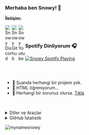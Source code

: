 ### Merhaba ben Snowy! 👋

**İletişim:**  

<a href="https://discord.gg/fGdTe5mXJa/">
  <img align="left" alt="Snowy Discord" width="22px" src="https://cdn.jsdelivr.net/npm/simple-icons@3.13.0/icons/discord.svg" />
</a>
<a href="https://github.com/mynamesnowy">  
  <img align="left" alt="Snowy Github" width="22px" src="https://cdn.jsdelivr.net/npm/simple-icons@v3/icons/github.svg" />
</a>
<a href="https://www.youtube.com/channel/UC6oSNbhjxuu0Geu-qKZ4LOA">
  <img align="left" alt="Snowy Youtube" width="22px" src="https://cdn.jsdelivr.net/npm/simple-icons@v3/icons/youtube.svg" />
</a>

<br />
<br />

### Spotify Dinliyorum 🎧

[<img src="https://now-playing-codeSTACKr.vercel.app/api/spotify-playing" alt="Snowy Spotify Playing" width="350" />](https://open.spotify.com/user/5livrakrfumbl8q056ogx5hoi)


<br />
<br />

- 🔭 Şuanda herhangi bir projem yok.
- 🌱 HTML öğreniyorum...
- 💬 Herhangi bir sorunuz olursa. [Tıkla](https://discord.gg/fGdTe5mXJa)

<br />
<br />

<details>
  <summary>Diller ve Araçlar</summary>
<code><img height="20" src="https://raw.githubusercontent.com/github/explore/80688e429a7d4ef2fca1e82350fe8e3517d3494d/topics/javascript/javascript.png"></code>
<code><img height="20" src="https://raw.githubusercontent.com/github/explore/80688e429a7d4ef2fca1e82350fe8e3517d3494d/topics/typescript/typescript.png"></code>
<code><img height="20" src="https://cdn.jsdelivr.net/npm/programming-languages-logos@0.0.3/src/html/html_512x512.png"></code>
<code><img height="20" src="https://raw.githubusercontent.com/github/explore/80688e429a7d4ef2fca1e82350fe8e3517d3494d/topics/nodejs/nodejs.png"></code>    
</details>

<details>
</a>
  <summary>GitHub İstatistik</summary>
<a href="https://github.com/mynamesnowy">
 <img align="center" src="https://github-readme-stats.vercel.app/api?username=mynamesnowy&show_icons=true&theme=light&line_height=27" alt="Snowy Github İstatistik"/>
</a>
</details>

<img src="https://komarev.com/ghpvc/?username=mynamesnowy&label=Sayfa Görüntülenme&color=blue&style=plastic%22%20alt=%22mynamesnowy" alt="mynamesnowy" /> </p>

<div align="center">
